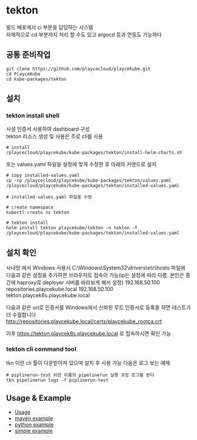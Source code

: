 # tekton

빌드 배포에서 ci 부분을 담당하는 시스템  
자체적으로 cd 부분까지 처리 할 수도 있고 argocd 등과 연동도 가능하다

## 공통 준비작업

```ShellSession
git clone https://github.com/playcecloud/playcekube.git
cd PlayceKube
cd kube-packages/tekton
```

## 설치

### tekton install shell

사설 인증서 사용하여 dashboard 구성  
tekton 리소스 생성 및 사용은 주로 cli를 사용

```ShellSession
# install
/playcecloud/playcekube/kube-packages/tekton/install-helm-charts.sh
```

또는 values.yaml 파일을 설정에 맞게 수정한 후 아래의 커맨드로 설치

```ShellSession
# copy installed-values.yaml
cp -rp /playcecloud/playcekube/kube-packages/tekton/values.yaml /playcecloud/playcekube/kube-packages/tekton/installed-values.yaml

# installed-values.yaml 파일을 수정

# create namespace
kubectl create ns tekton

# tekton install
helm install tekton playcekube/tekton -n tekton -f /playcecloud/playcekube/kube-packages/tekton/installed-values.yaml
```

## 설치 확인

사내망 에서 Windows 사용시 C:\Windows\System32\drivers\etc\hosts 파일에 다음과 같은 설정을 추가하면 브라우저로 접속이 가능(ip는 설정에 따라 다름. 본인은 중간에 haproxy로 deployer 서버를 바라보게 해서 설정)
192.168.50.100 repositories.playcekube.local
192.168.50.100 tekton.playcek8s.playcekube.local

다음과 같은 url로 인증서를 Windows에서 신뢰된 루트 인증서로 등록을 하면 테스트가 더 수월합니다
http://repositories.playcekube.local/certs/playcekube_rootca.crt

이후 https://tekton.playcek8s.playcekube.local 로 접속하시면 확인 가능


### tekton cli command tool

tkn 이란 cli 툴이 다운받아져 있으며 설치 후 사용 가능
다음은 로그 보는 예제

```ShellSession
# piplinerun-test 이란 이름의 pipelinerun 실행 과정 로그를 본다
tkn pipelinerun logs -f piplinerun-test
```

## Usage & Example

- [Usage](usage)
- [maven example](usage/maven-example)
- [python example](usage/python-example)
- [simple example](usage/simple-example)

